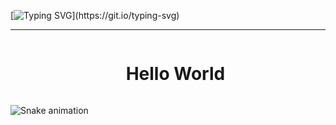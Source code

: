 

[![Typing SVG](https://readme-typing-svg.herokuapp.com?font=Fira+Code&weight=300&size=20&duration=4000&pause=1000&color=ccff33&center=true&vCenter=true&random=false&width=1000&lines=Eai!%2C+eu+sou+o+Lucas+Teixeira.;Eu+tenho+22+anos+e+sou+estudante+de+Analise+e+Desenvolvimento+de+Sistemas.;Seja+Bem+Vindo!)](https://git.io/typing-svg)

---   
<!--titulo--> 
<div id="user-content-toc">
<ul align="center">
<summary><h1 style="display: inline-block">Hello World</h1></summary>
</div>
  
![Snake animation](https://github.com/LuksTeixeira/LuksTeixeira/blob/output/github-contribution-grid-snake.svg)
 

###
  </div>
